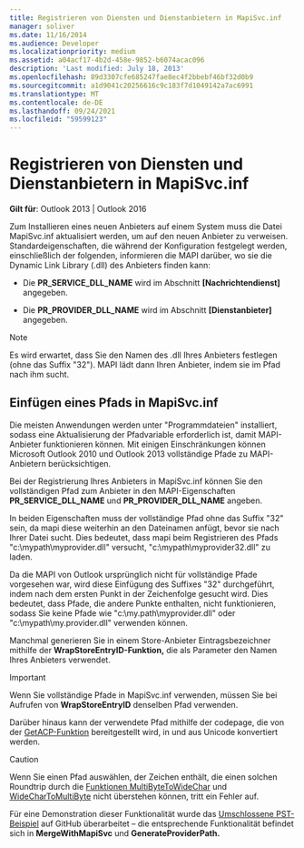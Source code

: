 ```yaml
---
title: Registrieren von Diensten und Dienstanbietern in MapiSvc.inf
manager: soliver
ms.date: 11/16/2014
ms.audience: Developer
ms.localizationpriority: medium
ms.assetid: a04acf17-4b2d-458e-9852-b6074acac096
description: 'Last modified: July 18, 2013'
ms.openlocfilehash: 89d3307cfe685247fae8ec4f2bbebf46bf32d0b9
ms.sourcegitcommit: a1d9041c20256616c9c183f7d1049142a7ac6991
ms.translationtype: MT
ms.contentlocale: de-DE
ms.lasthandoff: 09/24/2021
ms.locfileid: "59599123"
---
```

# <a name="registering-services-and-service-providers-in-mapisvcinf"></a>Registrieren von Diensten und Dienstanbietern in MapiSvc.inf

 
  
**Gilt für**: Outlook 2013 | Outlook 2016 
  
Zum Installieren eines neuen Anbieters auf einem System muss die Datei MapiSvc.inf aktualisiert werden, um auf den neuen Anbieter zu verweisen. Standardeigenschaften, die während der Konfiguration festgelegt werden, einschließlich der folgenden, informieren die MAPI darüber, wo sie die Dynamic Link Library (.dll) des Anbieters finden kann:
  
- Die **PR_SERVICE_DLL_NAME** wird im Abschnitt **[Nachrichtendienst]** angegeben. 
    
- Die **PR_PROVIDER_DLL_NAME** wird im Abschnitt **[Dienstanbieter]** angegeben. 
    
> [!NOTE]
> Es wird erwartet, dass Sie den Namen des .dll Ihres Anbieters festlegen (ohne das Suffix "32"). MAPI lädt dann Ihren Anbieter, indem sie im Pfad nach ihm sucht. 
  
## <a name="putting-a-path-in-mapisvcinf"></a>Einfügen eines Pfads in MapiSvc.inf

Die meisten Anwendungen werden unter "Programmdateien" installiert, sodass eine Aktualisierung der Pfadvariable erforderlich ist, damit MAPI-Anbieter funktionieren können. Mit einigen Einschränkungen können Microsoft Outlook 2010 und Outlook 2013 vollständige Pfade zu MAPI-Anbietern berücksichtigen.
  
Bei der Registrierung Ihres Anbieters in MapiSvc.inf können Sie den vollständigen Pfad zum Anbieter in den MAPI-Eigenschaften **PR_SERVICE_DLL_NAME** und **PR_PROVIDER_DLL_NAME** angeben.
  
In beiden Eigenschaften muss der vollständige Pfad ohne das Suffix "32" sein, da mapi diese weiterhin an den Dateinamen anfügt, bevor sie nach Ihrer Datei sucht. Dies bedeutet, dass mapi beim Registrieren des Pfads "c:\mypath\myprovider.dll" versucht, "c:\mypath\myprovider32.dll" zu laden.
  
Da die MAPI von Outlook ursprünglich nicht für vollständige Pfade vorgesehen war, wird diese Einfügung des Suffixes "32" durchgeführt, indem nach dem ersten Punkt in der Zeichenfolge gesucht wird. Dies bedeutet, dass Pfade, die andere Punkte enthalten, nicht funktionieren, sodass Sie keine Pfade wie "c:\my.path\myprovider.dll" oder "c:\mypath\my.provider.dll" verwenden können.
  
Manchmal generieren Sie in einem Store-Anbieter Eintragsbezeichner mithilfe der **WrapStoreEntryID-Funktion,** die als Parameter den Namen Ihres Anbieters verwendet. 
  
> [!IMPORTANT]
> Wenn Sie vollständige Pfade in MapiSvc.inf verwenden, müssen Sie bei Aufrufen von **WrapStoreEntryID** denselben Pfad verwenden. 
  
Darüber hinaus kann der verwendete Pfad mithilfe der codepage, die von der [GetACP-Funktion](https://msdn.microsoft.com/library/windows/desktop/dd318070%28v=vs.85%29.aspx/) bereitgestellt wird, in und aus Unicode konvertiert werden. 
  
> [!CAUTION]
> Wenn Sie einen Pfad auswählen, der Zeichen enthält, die einen solchen Roundtrip durch die [Funktionen MultiByteToWideChar](https://msdn.microsoft.com/library/windows/desktop/dd319072%28v=vs.85%29.aspx/) und [WideCharToMultiByte](https://msdn.microsoft.com/library/windows/desktop/dd374130%28v=vs.85%29.aspx/) nicht überstehen können, tritt ein Fehler auf. 
  
Für eine Demonstration dieser Funktionalität wurde das [Umschlossene PST-Beispiel](https://github.com/stephenegriffin/Outlook2010CodeSamples) auf GitHub überarbeitet – die entsprechende Funktionalität befindet sich in **MergeWithMapiSvc** und **GenerateProviderPath.**
  

